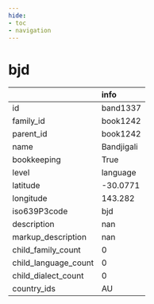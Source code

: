 ```yaml
---
hide:
- toc
- navigation
---
```

# bjd
|                      | info       |
|:---------------------|:-----------|
| id                   | band1337   |
| family_id            | book1242   |
| parent_id            | book1242   |
| name                 | Bandjigali |
| bookkeeping          | True       |
| level                | language   |
| latitude             | -30.0771   |
| longitude            | 143.282    |
| iso639P3code         | bjd        |
| description          | nan        |
| markup_description   | nan        |
| child_family_count   | 0          |
| child_language_count | 0          |
| child_dialect_count  | 0          |
| country_ids          | AU         |